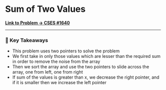 # Sum of Two Values

**[Link to Problem → CSES #1640](https://cses.fi/problemset/task/1640/)**

--- 

### 🧠 Key Takeaways

- This problem uses two pointers to solve the problem
- We first take in only those values which are lesser than the required sum in order to remove the noise from the array
- Then we sort the array and use the two pointers to slide across the array, one from left, one from right
- If sum of the values is greater than x, we decrease the right pointer, and if it is smaller then we increase the left pointer